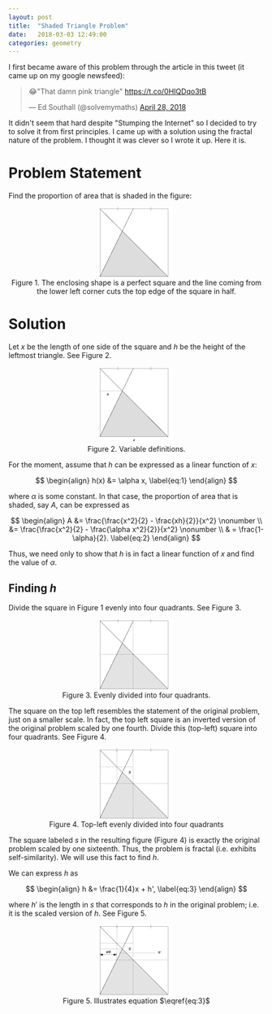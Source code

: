```yaml
---
layout: post
title:  "Shaded Triangle Problem"
date:   2018-03-03 12:49:00
categories: geometry
---
```


I first became aware of this problem through the article in this tweet (it came up on my google newsfeed):
<blockquote class="twitter-tweet" data-lang="en"><p lang="en" dir="ltr">😂&quot;That damn pink triangle&quot; <a href="https://t.co/0HIQDqo3tB">https://t.co/0HIQDqo3tB</a></p>&mdash; Ed Southall (@solvemymaths) <a href="https://twitter.com/solvemymaths/status/990201229094645760?ref_src=twsrc%5Etfw">April 28, 2018</a></blockquote>
<script async src="https://platform.twitter.com/widgets.js" charset="utf-8"></script>

It didn't seem that hard despite "Stumping the Internet" so I decided to try to solve it from first principles. I came up with a solution using the fractal nature of the problem. I thought it was clever so I wrote it up. Here it is.

# Problem Statement
Find the proportion of area that is shaded in the figure:

<p align="center">
    <img src="https://raw.githubusercontent.com/jerry-cruz/jerry-cruz.github.io/master/_posts/shaded_triangle_images/shaded.png">
    <br>
    Figure 1. The enclosing shape is a perfect square and the line coming from the lower left corner cuts the top edge of the square in half.
</p>

# Solution
Let $x$ be the length of one side of the square and $h$ be the height of the leftmost triangle. See Figure 2.

<p align="center">
    <img src="https://raw.githubusercontent.com/jerry-cruz/jerry-cruz.github.io/master/_posts/shaded_triangle_images/shaded_1.png">
    <br>
    Figure 2. Variable definitions.
</p>

For the moment, assume that $h$ can be expressed as a linear function of $x$:

$$
\begin{align}
h(x) &= \alpha x, \label{eq:1}
\end{align}
$$

where $\alpha$ is some constant. In that case, the proportion of area that is shaded, say $A$, can be expressed as

$$
\begin{align}
A &= \frac{\frac{x^2}{2} - \frac{xh}{2}}{x^2}  \nonumber \\
&= \frac{\frac{x^2}{2} - \frac{\alpha x^2}{2}}{x^2} \nonumber \\
& = \frac{1-\alpha}{2}. \label{eq:2}
\end{align}
$$

Thus, we need only to show that $h$ is in fact a linear function of $x$ and find the value of $\alpha$.

## Finding $h$
Divide the square in Figure 1 evenly into four quadrants. See Figure 3.

<p align="center">
    <img src="https://raw.githubusercontent.com/jerry-cruz/jerry-cruz.github.io/master/_posts/shaded_triangle_images/divide_1.png">
    <br>
    Figure 3. Evenly divided into four quadrants.
</p>

The square on the top left resembles the statement of the original problem, just on a smaller scale. In fact, the top left square is an inverted version of the original problem scaled by one fourth. Divide this (top-left) square into four quadrants. See Figure 4.

<p align="center">
    <img src="https://raw.githubusercontent.com/jerry-cruz/jerry-cruz.github.io/master/_posts/shaded_triangle_images/divide_2.png">
    <br>
    Figure 4. Top-left evenly divided into four quadrants
</p>

The square labeled $s$ in the resulting figure (Figure 4) is exactly the original problem scaled by one sixteenth. Thus, the problem is fractal (i.e. exhibits self-similarity). We will use this fact to find $h$.

We can express $h$ as 

$$
\begin{align}
h &= \frac{1}{4}x + h', \label{eq:3}
\end{align}
$$

where $h'$ is the length in $s$ that corresponds to $h$ in the original problem; i.e. it is the scaled version of $h$. See Figure 5.

<p align="center">
    <img src="https://raw.githubusercontent.com/jerry-cruz/jerry-cruz.github.io/master/_posts/shaded_triangle_images/h_form.png">
    <br>
    Figure 5. Illustrates equation $\eqref{eq:3}$
</p>

